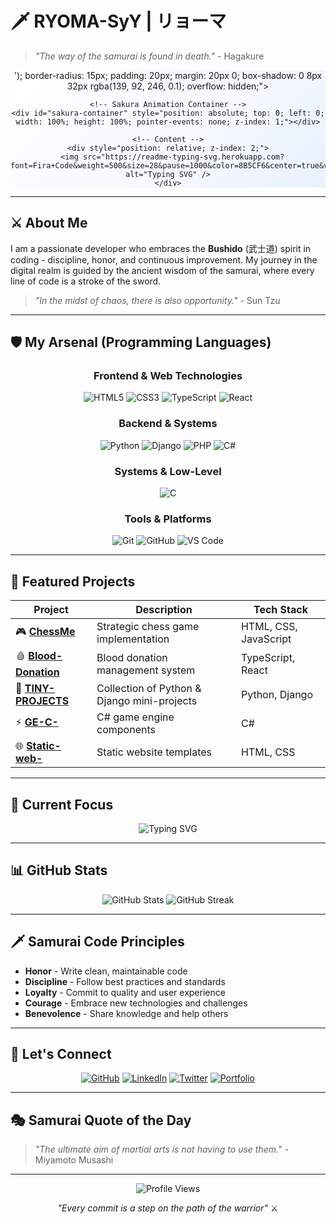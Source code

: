 # 🗡️ RYOMA-SyY | リョーマ

> *"The way of the samurai is found in death."* - Hagakure

<div align="center">
  <div style="position: relative; background: linear-gradient(135deg, #ffffff 0%, #f8f9ff 50%, #e8f2ff 100%), url('data:image/svg+xml,<svg xmlns=\"http://www.w3.org/2000/svg\" viewBox=\"0 0 100 100\"><defs><pattern id=\"sakura-pattern\" x=\"0\" y=\"0\" width=\"50\" height=\"50\" patternUnits=\"userSpaceOnUse\"><circle cx=\"25\" cy=\"25\" r=\"2\" fill=\"%23ffe4e1\" opacity=\"0.3\"/></pattern></defs><rect width=\"100\" height=\"100\" fill=\"url(%23sakura-pattern)\"/></svg>'); border-radius: 15px; padding: 20px; margin: 20px 0; box-shadow: 0 8px 32px rgba(139, 92, 246, 0.1); overflow: hidden;">
    
    <!-- Sakura Animation Container -->
    <div id="sakura-container" style="position: absolute; top: 0; left: 0; width: 100%; height: 100%; pointer-events: none; z-index: 1;"></div>
    
    <!-- Content -->
    <div style="position: relative; z-index: 2;">
      <img src="https://readme-typing-svg.herokuapp.com?font=Fira+Code&weight=500&size=28&pause=1000&color=8B5CF6&center=true&vCenter=true&width=600&height=100&lines=WELCOME+to+coding+world;%F0%9F%8C%B8+Samurai+Developer;%F0%9F%8C%B8+Code+Warrior" alt="Typing SVG" />
    </div>
  </div>
</div>

<!-- Sakura Animation Script -->
<script>
(function() {
  const sakuraContainer = document.getElementById('sakura-container');
  if (!sakuraContainer) return;
  
  const sakuraColors = ['#ffb7c5', '#ffc0cb', '#ffd1dc', '#ffe4e1', '#fff0f5'];
  const sakuraSizes = [15, 20, 25, 30];
  
  function createSakura() {
    const sakura = document.createElement('div');
    const size = sakuraSizes[Math.floor(Math.random() * sakuraSizes.length)];
    const color = sakuraColors[Math.floor(Math.random() * sakuraColors.length)];
    
    sakura.style.cssText = `
      position: absolute;
      width: ${size}px;
      height: ${size}px;
      background: ${color};
      border-radius: 50% 0 50% 50%;
      transform: rotate(-45deg);
      animation: sakuraFall 8s linear infinite;
      left: ${Math.random() * 100}%;
      top: -${size}px;
      opacity: 0.8;
      z-index: 1;
    `;
    
    sakuraContainer.appendChild(sakura);
    
    // Remove sakura after animation
    setTimeout(() => {
      if (sakura.parentNode) {
        sakura.parentNode.removeChild(sakura);
      }
    }, 8000);
  }
  
  // Create sakura every 300ms
  setInterval(createSakura, 300);
  
  // Initial sakura
  for (let i = 0; i < 10; i++) {
    setTimeout(() => createSakura(), i * 200);
  }
})();
</script>

<style>
@keyframes sakuraFall {
  0% {
    transform: rotate(-45deg) translateY(0) rotate(0deg);
    opacity: 0.8;
  }
  25% {
    opacity: 1;
  }
  75% {
    opacity: 0.8;
  }
  100% {
    transform: rotate(-45deg) translateY(100vh) rotate(360deg);
    opacity: 0;
  }
}

/* Responsive design */
@media (max-width: 768px) {
  #sakura-container {
    display: none;
  }
}
</style>



---

## ⚔️ About Me

I am a passionate developer who embraces the **Bushido** (武士道) spirit in coding - discipline, honor, and continuous improvement. My journey in the digital realm is guided by the ancient wisdom of the samurai, where every line of code is a stroke of the sword.

> *"In the midst of chaos, there is also opportunity."* - Sun Tzu

---

## 🛡️ My Arsenal (Programming Languages)

<div align="center">

### **Frontend & Web Technologies**
![HTML5](https://img.shields.io/badge/HTML5-%23E34F26.svg?style=for-the-badge&logo=html5&logoColor=white)
![CSS3](https://img.shields.io/badge/CSS3-%231572B6.svg?style=for-the-badge&logo=css3&logoColor=white)
![TypeScript](https://img.shields.io/badge/TypeScript-%23007ACC.svg?style=for-the-badge&logo=typescript&logoColor=white)
![React](https://img.shields.io/badge/React-%2320232a.svg?style=for-the-badge&logo=react&logoColor=%2361DAFB)

### **Backend & Systems**
![Python](https://img.shields.io/badge/Python-%233776AB.svg?style=for-the-badge&logo=python&logoColor=white)
![Django](https://img.shields.io/badge/Django-%23092E20.svg?style=for-the-badge&logo=django&logoColor=white)
![PHP](https://img.shields.io/badge/PHP-%23777BB4.svg?style=for-the-badge&logo=php&logoColor=white)
![C#](https://img.shields.io/badge/C%23-%23239120.svg?style=for-the-badge&logo=c-sharp&logoColor=white)

### **Systems & Low-Level**
![C](https://img.shields.io/badge/C-%23A8B9CC.svg?style=for-the-badge&logo=c&logoColor=white)

### **Tools & Platforms**
![Git](https://img.shields.io/badge/Git-%23F05032.svg?style=for-the-badge&logo=git&logoColor=white)
![GitHub](https://img.shields.io/badge/GitHub-%23181717.svg?style=for-the-badge&logo=github&logoColor=white)
![VS Code](https://img.shields.io/badge/VS%20Code-%23007ACC.svg?style=for-the-badge&logo=visual-studio-code&logoColor=white)

</div>

---

## 🏯 Featured Projects

<div align="center">

| Project | Description | Tech Stack |
|---------|-------------|------------|
| 🎮 **[ChessMe](https://github.com/RYOMA-SyY/ChessMe)** | Strategic chess game implementation | HTML, CSS, JavaScript |
| 🩸 **[Blood-Donation](https://github.com/RYOMA-SyY/Blood-Dontaion)** | Blood donation management system | TypeScript, React |
| 🐍 **[TINY-PROJECTS](https://github.com/RYOMA-SyY/TINY-PROJECTS)** | Collection of Python & Django mini-projects | Python, Django |
| ⚡ **[GE-C-](https://github.com/RYOMA-SyY/GE-C-)** | C# game engine components | C# |
| 🌐 **[Static-web-](https://github.com/RYOMA-SyY/Static-web-)** | Static website templates | HTML, CSS |

</div>

---

## 🎯 Current Focus

<div align="center">
  <img src="https://readme-typing-svg.herokuapp.com?font=Fira+Code&weight=500&size=20&pause=1000&color=8B5CF6&center=true&vCenter=true&width=400&height=50&lines=Currently+Learning;Advanced+React+Patterns;Game+Development;System+Architecture" alt="Typing SVG" />
</div>

---

## 📊 GitHub Stats

<div align="center">
  <img src="https://github-readme-stats.vercel.app/api?username=RYOMA-SyY&show_icons=true&theme=radical&hide_border=true&bg_color=0D1117&title_color=8B5CF6&icon_color=8B5CF6&text_color=FFFFFF" alt="GitHub Stats" />
  
  <img src="https://github-readme-streak-stats.herokuapp.com/?user=RYOMA-SyY&theme=radical&hide_border=true&background=0D1117&stroke=8B5CF6&ring=8B5CF6&fire=8B5CF6&currStreakNum=FFFFFF&sideNums=FFFFFF&currStreakLabel=8B5CF6&sideLabels=8B5CF6&dates=8B5CF6" alt="GitHub Streak" />
</div>

---

## 🗡️ Samurai Code Principles

- **Honor** - Write clean, maintainable code
- **Discipline** - Follow best practices and standards
- **Loyalty** - Commit to quality and user experience
- **Courage** - Embrace new technologies and challenges
- **Benevolence** - Share knowledge and help others

---

## 🌟 Let's Connect

<div align="center">
  
  [![GitHub](https://img.shields.io/badge/GitHub-%23181717.svg?style=for-the-badge&logo=github&logoColor=white)](https://github.com/RYOMA-SyY)
  [![LinkedIn](https://img.shields.io/badge/LinkedIn-%230077B5.svg?style=for-the-badge&logo=linkedin&logoColor=white)](https://linkedin.com/in/your-profile)
  [![Twitter](https://img.shields.io/badge/Twitter-%231DA1F2.svg?style=for-the-badge&logo=twitter&logoColor=white)](https://twitter.com/your-handle)
  [![Portfolio](https://img.shields.io/badge/Portfolio-%23000000.svg?style=for-the-badge&logo=firefox&logoColor=#FF7139)](https://your-portfolio.com)

</div>

---

## 🎭 Samurai Quote of the Day

> *"The ultimate aim of martial arts is not having to use them."* - Miyamoto Musashi

---

<div align="center">
  
  ![Profile Views](https://komarev.com/ghpvc/?username=RYOMA-SyY&color=8B5CF6&style=flat-square)
  
  *"Every commit is a step on the path of the warrior"* ⚔️
  
</div>
